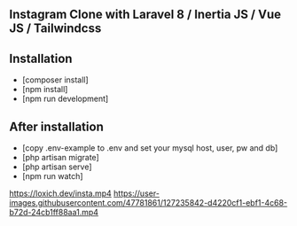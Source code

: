 ## Instagram Clone with Laravel 8 / Inertia JS / Vue JS / Tailwindcss

## Installation

- [composer install]
- [npm install]
- [npm run development]

## After installation

- [copy .env-example  to .env and set your mysql host, user, pw and db]
- [php artisan migrate]
- [php artisan serve]
- [npm run watch]


https://loxich.dev/insta.mp4
https://user-images.githubusercontent.com/47781861/127235842-d4220cf1-ebf1-4c68-b72d-24cb1ff88aa1.mp4


